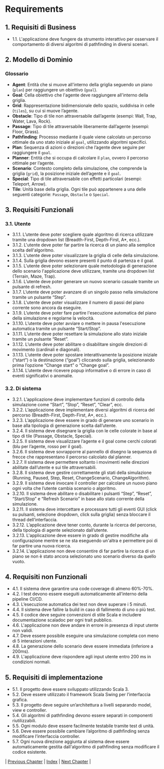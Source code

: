 # Requirements

## 1. Requisiti di Business
- 1.1. L'applicazione deve fungere da strumento interattivo per osservare il comportamento di diversi algoritmi di pathfinding in diversi scenari.

## 2. Modello di Dominio
### Glossario
- **Agent**: Entità che si muove all'interno della griglia seguendo un piano (`plan`) per raggiungere un obiettivo (`goal`).
- **Goal**: Cella obiettivo che l'agente deve raggiungere all'interno della griglia.
- **Grid**: Rappresentazione bidimensionale dello spazio, suddivisa in celle (`tiles`), su cui si muove l’agente.
- **Obstacle**: Tipo di tile non attraversabile dall’agente (esempi: Wall, Trap, Water, Lava, Rock).
- **Passage**: Tipo di tile attraversabile liberamente dall’agente (esempi: Floor, Grass).
- **Pathfinding**: Processo mediante il quale viene calcolato un percorso ottimale da uno stato iniziale al `goal`, utilizzando algoritmi specifici.
- **Plan**: Sequenza di azioni o direzioni che l’agente deve seguire per raggiungere il `goal`.
- **Planner**: Entità che si occupa di calcolare il `plan`, ovvero il percorso ottimale per l’agente.
- **Scenario**: Contesto completo della simulazione, che comprende la griglia (`grid`), la posizione iniziale dell’agente e il `goal`.
- **Special**: Tipo di tile attraversabile con effetti particolari (esempi: Teleport, Arrow).
- **Tile**: Unità base della griglia. Ogni tile può appartenere a una delle seguenti categorie: `Passage`, `Obstacle` o `Special`.

## 3. Requisiti Funzionali

### 3.1. Utente 
- 3.1.1. L’utente deve poter scegliere quale algoritmo di ricerca utilizzare tramite una dropdown list (Breadth-First, Depth-First, A*, ecc.).
- 3.1.2. L'utente deve poter far partire la ricerca di un piano alla semplice scelta dell'algoritmo.
- 3.1.3. L'utente deve poter visualizzare la griglia di celle della simulazione.
- 3.1.4. Sulla griglia devono essere presenti il punto di partenza e il goal.
- 3.1.5. L'utente deve poter selezionare quale metodologia di generazione dello scenario l'applicazione deve utilizzare, tramite una dropdown list (Terrain, Maze, Trap).
- 3.1.6. L’utente deve poter generare un nuovo scenario casuale tramite un pulsante di refresh.
- 3.1.7. L’utente deve poter avanzare di un singolo passo nella simulazione tramite un pulsante “Step”.
- 3.1.8. L'utente deve poter visualizzare il numero di passi del piano corrente sono ancora da eseguire.
- 3.1.9. L’utente deve poter fare partire l'esecuzione automatica del piano della simulazione e regolarne la velocità.
- 3.1.10. L’utente deve poter avviare o mettere in pausa l'esecuzione automatica tramite un pulsante “Start/Stop”.
- 3.1.11. L’utente deve poter resettare la simulazione allo stato iniziale tramite un pulsante “Reset”.
- 3.1.12. L’utente deve poter abilitare o disabilitare singole direzioni di movimento (cardinali e diagonali).
- 3.1.13. L’utente deve poter spostare interattivamente la posizione iniziale (“start”) o la destinazione (“goal”) cliccando sulla griglia, selezionando prima l’opzione “Change start” o “Change goal”.
- 3.1.14. L’utente deve ricevere popup informative o di errore in caso di eventi significativi o anomalie.

### 3.2. Di sistema
- 3.2.1. L’applicazione deve implementare funzioni di controllo della simulazione come “Start”, “Stop”, “Reset”, “Clear”, ecc.
- 3.2.2. L’applicazione deve implementare diversi algoritmi di ricerca del percorso (Breadth-First, Depth-First, A*, ecc.).
- 3.2.3. L’applicazione deve essere in grado di generare uno scenario in base alla tipologia di generazione scelta dall’utente.
- 3.2.4. Il sistema deve disegnare la griglia con le celle colorate in base al tipo di tile (Passage, Obstacle, Special).
- 3.2.5. Il sistema deve visualizzare l’agente e il goal come cerchi colorati (blu per l’agente, rosso per il goal).
- 3.2.6. Il sistema deve sovrapporre al pannello di disegno la sequenza di frecce che rappresentano il percorso calcolato dal planner.
- 3.2.7. Il sistema deve permettere soltanto i movimenti nelle direzioni abilitate dall’utente e sui tile attraversabili.
- 3.2.8. Il sistema deve gestire correttamente gli stati della simulazione (Running, Paused, Step, Reset, ChangeScenario, ChangeAlgorithm).
- 3.2.9. Il sistema deve invocare il controller per calcolare un nuovo piano ogni volta che l’utente cambia scenario o algoritmo.
- 3.2.10. Il sistema deve abilitare o disabilitare i pulsanti “Step”, “Reset”, “Start/Stop” e “Refresh Scenario” in base allo stato corrente della simulazione.
- 3.2.11. Il sistema deve intercettare e processare tutti gli eventi GUI (click su pulsanti, selezione dropdown, click sulla griglia) senza bloccare il thread dell’interfaccia.
- 3.2.12. L’applicazione deve tener conto, durante la ricerca del percorso, della tipologia di agente selezionato dall’utente.
- 3.2.13. L'applicazione deve essere in grado di gestire modifiche alla configurazione mentre se ne sta eseguendo un'altra e permettere poi di far partire una nuova ricerca.
- 3.2.14. L'applicazione non deve consentire di far partire la ricerca di un piano se non è stato ancora selezionato uno scenario diverso da quello vuoto.

## 4. Requisiti non Funzionali
- 4.1. Il sistema deve garantire una code coverage di almeno 60%-70%.
- 4.2. I test devono essere eseguiti automaticamente all’interno della pipeline CI/CD.
- 4.3. L’esecuzione automatica dei test non deve superare i 5 minuti.
- 4.4. Il sistema deve fallire la build in caso di fallimento di uno o più test.
- 4.5. Il codice deve seguire convenzioni di stile Scala e includere documentazione scaladoc per ogni trait pubblico.
- 4.6. L'applicazione non deve andare in errore in presenza di input utente non validi.
- 4.7. Deve essere possibile eseguire una simulazione completa con meno di 5 interazioni utente.
- 4.8. La generazione dello scenario deve essere immediata (inferiore a 200ms).
- 4.9. L'applicazione deve rispondere agli input utente entro 200 ms in condizioni normali.

## 5. Requisiti di implementazione
- 5.1. Il progetto deve essere sviluppato utilizzando Scala 3.
- 5.2. Deve essere utilizzato il framework Scala Swing per l’interfaccia grafica.
- 5.3. Il progetto deve seguire un’architettura a livelli separando model, view e controller.
- 5.4. Gli algoritmi di pathfinding devono essere separati in componenti riutilizzabili.
- 5.5. Ogni modulo deve essere facilmente testabile tramite test di unità.
- 5.6. Deve essere possibile cambiare l’algoritmo di pathfinding senza modificare l’interfaccia controller.
- 5.7. Ogni nuova direzione aggiunta al sistema deve essere automaticamente gestita dall'algoritmo di pathfinding senza modificare il codice esistente.



| [Previous Chapter](../2-development_process/index.md) | [Index](../index.md) | [Next Chapter](../4-architectural_design/index.md) |

